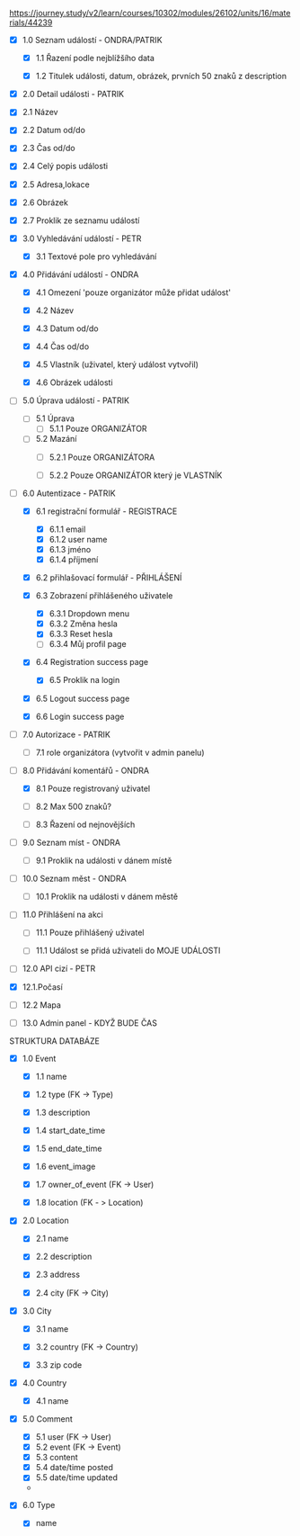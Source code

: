 https://journey.study/v2/learn/courses/10302/modules/26102/units/16/materials/44239

- [x] 1.0 Seznam událostí - ONDRA/PATRIK
  - [x] 1.1 Řazení podle nejblížšího data
  - [x] 1.2 Titulek události, datum, obrázek, prvních 50 znaků z description


- [x] 2.0 Detail události - PATRIK
-   [x] 2.1 Název
-   [x] 2.2 Datum od/do
-   [x] 2.3 Čas od/do
-   [x] 2.4 Celý popis události
-   [x] 2.5 Adresa,lokace
-   [x] 2.6 Obrázek
-   [x] 2.7 Proklik ze seznamu událostí


- [x] 3.0 Vyhledávání událostí - PETR
  - [x] 3.1 Textové pole pro vyhledávání


- [x] 4.0 Přidávání událostí - ONDRA
  - [x] 4.1 Omezení 'pouze organizátor může přidat událost'
  - [x] 4.2 Název
  - [x] 4.3 Datum od/do
  - [x] 4.4 Čas od/do
  - [x] 4.5 Vlastník (uživatel, který událost vytvořil)
  - [x] 4.6 Obrázek události


- [ ] 5.0 Úprava událostí - PATRIK
  - [ ] 5.1 Úprava 
    - [ ] 5.1.1 Pouze ORGANIZÁTOR
  - [ ] 5.2 Mazání 
    - [ ] 5.2.1 Pouze ORGANIZÁTORA
    - [ ] 5.2.2 Pouze ORGANIZÁTOR který je VLASTNÍK


- [ ] 6.0 Autentizace - PATRIK
  - [x] 6.1 registrační formulář - REGISTRACE
    - [x] 6.1.1  email
    - [x] 6.1.2  user name
    - [x] 6.1.3  jméno
    - [x] 6.1.4  příjmení
  - [x] 6.2 přihlašovací formulář - PŘIHLÁŠENÍ
  - [x] 6.3 Zobrazení přihlášeného uživatele
    - [x] 6.3.1 Dropdown menu
    - [x] 6.3.2 Změna hesla
    - [x] 6.3.3 Reset hesla
    - [ ] 6.3.4 Můj profil page
  - [x] 6.4 Registration success page
    - [x] 6.5 Proklik na login
  - [x] 6.5 Logout success page
  - [x] 6.6 Login success page


- [ ] 7.0 Autorizace - PATRIK
  -[ ] 7.1 role organizátora (vytvořit v admin panelu)


- [ ] 8.0 Přidávání komentářů - ONDRA
  - [x] 8.1 Pouze registrovaný uživatel
  - [ ] 8.2 Max 500 znaků?
  - [ ] 8.3 Řazení od nejnovějších


- [ ] 9.0 Seznam míst  - ONDRA
  - [ ] 9.1 Proklik na události v dánem místě


- [ ] 10.0 Seznam měst  - ONDRA
  - [ ] 10.1 Proklik na události v dánem městě


- [ ] 11.0 Přihlášení na akci
  - [ ] 11.1 Pouze přihlášený uživatel
  - [ ] 11.1 Událost se přidá uživateli do MOJE UDÁLOSTI


- [ ] 12.0 API cizí - PETR
-   [x] 12.1.Počasí
-   [ ] 12.2 Mapa



- [ ] 13.0 Admin panel - KDYŽ BUDE ČAS











STRUKTURA DATABÁZE

- [x] 1.0 Event
  - [x] 1.1 name
  - [x] 1.2 type (FK -> Type)
  - [x] 1.3 description
  - [x] 1.4 start_date_time
  - [x] 1.5 end_date_time
  - [x] 1.6 event_image
  - [x] 1.7 owner_of_event (FK -> User)
  - [x] 1.8 location (FK - > Location)


- [x] 2.0 Location
  - [x] 2.1 name
  - [x] 2.2 description
  - [x] 2.3 address
  - [x] 2.4 city (FK -> City)


- [x] 3.0 City
  - [x] 3.1 name
  - [x] 3.2 country (FK -> Country)
  - [x] 3.3 zip code


- [x] 4.0 Country
  - [x] 4.1 name


- [x] 5.0 Comment
  - [x] 5.1 user (FK -> User)
  - [x] 5.2 event (FK -> Event)
  - [x] 5.3 content
  - [x] 5.4 date/time posted
  - [x] 5.5 date/time updated
  - 


- [x] 6.0 Type
  - [x] name






